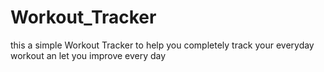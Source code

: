 # Workout_Tracker
this a simple Workout Tracker to help you completely  track your everyday workout an let you improve every day
